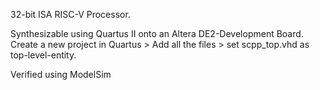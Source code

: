 32-bit ISA RISC-V Processor.

Synthesizable using Quartus II onto an Altera DE2-Development Board.
  Create a new project in Quartus > Add all the files > set scpp_top.vhd as top-level-entity.

Verified using ModelSim
